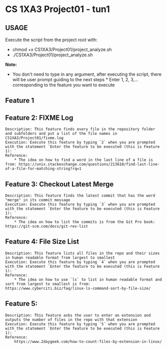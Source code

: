# CS 1XA3 Project01 - tun1

## USAGE
   Execute the script from the project root with:
   * chmod +x CS1XA3/Project01/project_analyze.sh
   * ./CS1XA3/Project01/project_analyze.sh
   
   **Note:** 
   * You don't need to type in any argument, after executing the script, there will be user prompt guiding to the next steps 
    * Enter 1, 2, 3,... corresponding to the feature you want to execute

## Feature 1

## Feature 2: FIXME Log
    Description: This feature finds every file in the repository folder and subfolders and put a list of the file names in CS1XA3/Project01/fixme.log
    Execution: Execute this feature by typing `2` when you are prompted with the statement `Enter the feature to be executed (this is Feature 1): `
    Reference: 
        * The idea on how to find a word in the last line of a file is from: https://unix.stackexchange.com/questions/213610/find-last-line-of-a-file-for-matching-string?rq=1

## Feature 3: Checkout Latest Merge
    Description: This feature finds the latest commit that has the word "merge" in its commit message
    Execution: Execute this feature by typing `3` when you are prompted with the statement `Enter the feature to be executed (this is Feature 1): `
    Reference: 
        * The idea on how to list the commits is from the Git Pro book: https://git-scm.com/docs/git-rev-list

## Feature 4: File Size List
    Description: This feature lists all files in the repo and their sizes in human readable format from largest to smallest
    Execution: Execute this feature by typing `4` when you are prompted with the statement `Enter the feature to be executed (this is Feature 1): `
    Reference:
        * The idea on how to use `ls` to list in human readable format and sort from largest to smallest is from: https://www.cyberciti.biz/faq/linux-ls-command-sort-by-file-size/

## Feature 5:
    Description: This feature asks the user to enter an extension and outputs the number of files in the repo with that extension
    Execution: Execute this feature by typing `5` when you are prompted with the statement `Enter the feature to be executed (this is Feature 1): `
    Reference:
        https://www.2daygeek.com/how-to-count-files-by-extension-in-linux/
